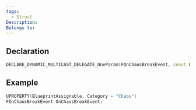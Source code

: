 ```yaml
---
tags:
  - Struct
Description: 
Belongs to:
---
```


## Declaration

```cpp
DECLARE_DYNAMIC_MULTICAST_DELEGATE_OneParam(FOnChaosBreakEvent, const FChaosBreakEvent&, BreakEvent);
```

## Example

```cpp
UPROPERTY(BlueprintAssignable, Category = "Chaos")
FOnChaosBreakEvent OnChaosBreakEvent;
```

